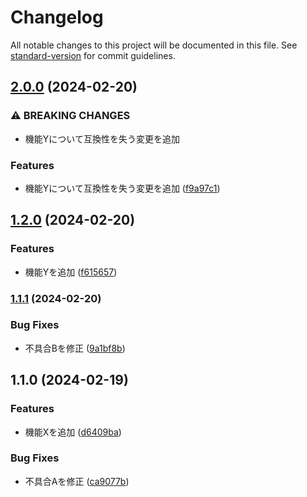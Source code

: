 # Changelog

All notable changes to this project will be documented in this file. See [standard-version](https://github.com/conventional-changelog/standard-version) for commit guidelines.

## [2.0.0](https://github.com/zakuro0w0/auto-versioning/compare/v1.2.0...v2.0.0) (2024-02-20)


### ⚠ BREAKING CHANGES

* 機能Yについて互換性を失う変更を追加

### Features

* 機能Yについて互換性を失う変更を追加 ([f9a97c1](https://github.com/zakuro0w0/auto-versioning/commit/f9a97c11ab39dfac9093c045e1e12c9accace7ca))

## [1.2.0](https://github.com/zakuro0w0/auto-versioning/compare/v1.1.1...v1.2.0) (2024-02-20)


### Features

* 機能Yを追加 ([f615657](https://github.com/zakuro0w0/auto-versioning/commit/f615657c3b7a8ad451470526e226751aa08dff3f))

### [1.1.1](https://github.com/zakuro0w0/auto-versioning/compare/v1.1.0...v1.1.1) (2024-02-20)


### Bug Fixes

* 不具合Bを修正 ([9a1bf8b](https://github.com/zakuro0w0/auto-versioning/commit/9a1bf8b45281db4c35295b81c7e631c1fc2086b1))

## 1.1.0 (2024-02-19)


### Features

* 機能Xを追加 ([d6409ba](https://github.com/zakuro0w0/auto-versioning/commit/d6409bab5deaa92d4a7fe3d0ab010d05d0ee4526))


### Bug Fixes

* 不具合Aを修正 ([ca9077b](https://github.com/zakuro0w0/auto-versioning/commit/ca9077b68d0fd4549c31c4228e45aa3fc11f3dfc))
